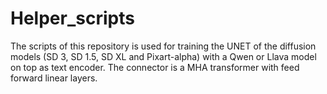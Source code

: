 # Helper_scripts
The scripts of this repository is used for training the UNET of the diffusion models (SD 3, SD 1.5, SD XL and Pixart-alpha) with a Qwen or Llava model on top as text encoder. The connector is a MHA transformer with feed forward linear layers.
